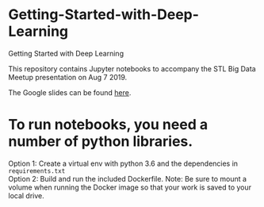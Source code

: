 # Getting-Started-with-Deep-Learning
Getting Started with Deep Learning  

This repository contains Jupyter notebooks to accompany the STL Big Data Meetup presentation on Aug 7 2019.  

The Google slides can be found [here](https://docs.google.com/presentation/d/1Gq9tk3f8Mw9nos8zuzjc9kbxzVZQ_mJo1VxUwnB7h48/edit?usp=sharing).  

# To run notebooks, you need a number of python libraries. 
Option 1: Create a virtual env with python 3.6 and the dependencies in `requirements.txt`  
Option 2: Build and run the included Dockerfile. Note: Be sure to mount a volume when running the Docker image so that your work is saved to your local drive.
